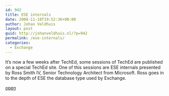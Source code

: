 ```yaml
---
id: 942
title: ESE internals
date: 2008-11-18T19:52:36+00:00
author: Johan Veldhuis
layout: post
guid: http://johanveldhuis.nl/?p=942
permalink: /ese-internals/
categories:
  - Exchange
---
```

It&#8217;s now a few weeks after TechEd, some sessions of TechEd are published on a special TechEd site. One of this sessions are ESE internals presented by Ross Smith IV, Senior Technology Architect from Microsoft. Ross goes in to the depth of ESE the database type used by Exchange.

<a href="http://www.microsoft.com/emea/teched2008/itpro/tv/default.aspx?vid=93" target="_blank">open</a>